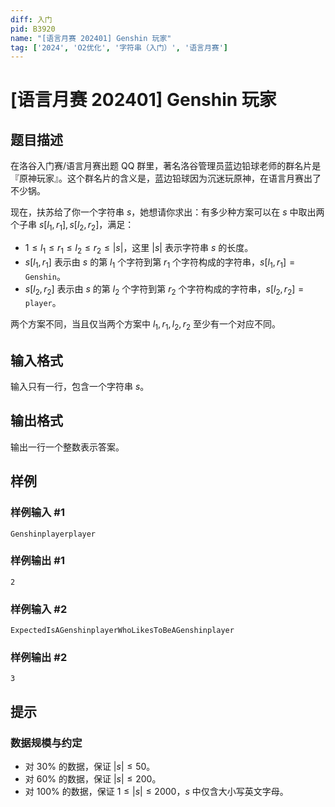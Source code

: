 ```yaml
---
diff: 入门
pid: B3920
name: "[语言月赛 202401] Genshin 玩家"
tag: ['2024', 'O2优化', '字符串（入门）', '语言月赛']
---
```

# [语言月赛 202401] Genshin 玩家
## 题目描述

在洛谷入门赛/语言月赛出题 QQ 群里，著名洛谷管理员蓝边铅球老师的群名片是『原神玩家』。这个群名片的含义是，蓝边铅球因为沉迷玩原神，在语言月赛出了不少锅。

现在，扶苏给了你一个字符串 $s$，她想请你求出：有多少种方案可以在 $s$ 中取出两个子串 $s[l_1, r_1], s[l_2, r_2]$，满足：

- $1 \leq l_1 \leq r_1 \leq l_2 \leq r_2 \leq |s|$，这里 $|s|$ 表示字符串 $s$ 的长度。
- $s[l_1, r_1]$ 表示由 $s$ 的第 $l_1$ 个字符到第 $r_1$ 个字符构成的字符串，$s[l_1, r_1] = \texttt{Genshin}$。
- $s[l_2, r_2]$ 表示由 $s$ 的第 $l_2$ 个字符到第 $r_2$ 个字符构成的字符串，$s[l_2, r_2] = \texttt{player}$。

两个方案不同，当且仅当两个方案中 $l_1, r_1, l_2, r_2$ 至少有一个对应不同。
## 输入格式

输入只有一行，包含一个字符串 $s$。
## 输出格式

输出一行一个整数表示答案。
## 样例

### 样例输入 #1
```
Genshinplayerplayer

```
### 样例输出 #1
```
2

```
### 样例输入 #2
```
ExpectedIsAGenshinplayerWhoLikesToBeAGenshinplayer

```
### 样例输出 #2
```
3

```
## 提示

### 数据规模与约定

- 对 $30\%$ 的数据，保证 $|s| \leq 50$。
- 对 $60\%$ 的数据，保证 $|s| \leq 200$。
- 对 $100\%$ 的数据，保证 $1 \leq |s| \leq 2000$，$s$ 中仅含大小写英文字母。
